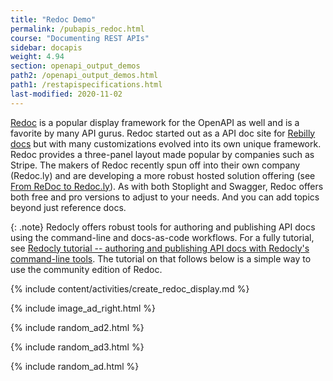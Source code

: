 ```yaml
---
title: "Redoc Demo"
permalink: /pubapis_redoc.html
course: "Documenting REST APIs"
sidebar: docapis
weight: 4.94
section: openapi_output_demos
path2: /openapi_output_demos.html
path1: /restapispecifications.html
last-modified: 2020-11-02
---
```


[Redoc](https://github.com/Redocly/redoc) is a popular display framework for the OpenAPI as well and is a favorite by many API gurus. Redoc started out as a API doc site for [Rebilly docs](http://rebilly.github.io/RebillyAPI) but with many customizations evolved into its own unique framework. Redoc provides a three-panel layout made popular by companies such as Stripe. The makers of Redoc recently spun off into their own company (Redoc.ly) and are developing a more robust hosted solution offering (see [From ReDoc to Redoc.ly](https://redoc.ly/blog/from-redoc-to-redocly)). As with both Stoplight and Swagger, Redoc offers both free and pro versions to adjust to your needs. And you can add topics beyond just reference docs.

{: .note}
Redocly offers robust tools for authoring and publishing API docs using the command-line and docs-as-code workflows. For a fully tutorial, see [Redocly tutorial -- authoring and publishing API docs with Redocly's command-line tools](pubapis_redocly.html). The tutorial on that follows below is a simple way to use the community edition of Redoc.

{% include content/activities/create_redoc_display.md %}

{% include image_ad_right.html %}

{% include random_ad2.html %}

{% include random_ad3.html %}

{% include random_ad.html %}
